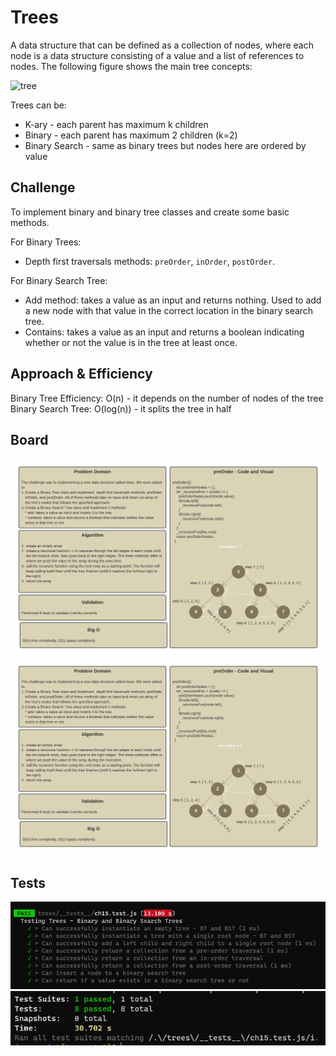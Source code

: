 # Trees

A data structure that can be defined as a collection of nodes, where each node is a data structure consisting of a value and a list of references to nodes. The following figure shows the main tree concepts:

![tree](https://miro.medium.com/max/975/1*PWJiwTxRdQy8A_Y0hAv5Eg.png)

Trees can be:

* K-ary - each parent has maximum k children
* Binary - each parent has maximum 2 children (k=2)
* Binary Search - same as binary trees but nodes here are ordered by value

## Challenge

To implement binary and binary tree classes and create some basic methods.

For Binary Trees:

* Depth first traversals methods: `preOrder`, `inOrder`, `postOrder`.

For Binary Search Tree:

* Add method: takes a value as an input and returns nothing. Used to add a new node with that value in the correct location in the binary search tree.
* Contains: takes a value as an input and returns a boolean indicating whether or not the value is in the tree at least once.

## Approach & Efficiency

Binary Tree Efficiency: O(n) - it depends on the number of nodes of the tree
Binary Search Tree: O(log(n)) - it splits the tree in half

## Board

![board](../images/ch15_1.png)
![board](../images/ch15_1.png)

## Tests

![test1](../images/ch15t1.PNG)
![test2](../images/ch15t2.PNG)
